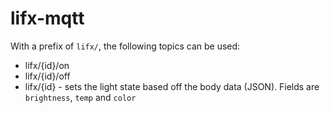 # lifx-mqtt

With a prefix of `lifx/`, the following topics can be used:

- lifx/{id}/on
- lifx/{id}/off
- lifx/{id} - sets the light state based off the body data (JSON). Fields are `brightness`, `temp` and `color`
